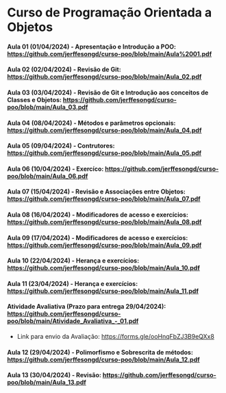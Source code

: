 # Curso de Programação Orientada a Objetos

#### Aula 01 (01/04/2024) - Apresentação e Introdução a POO: https://github.com/jerffesongd/curso-poo/blob/main/Aula%2001.pdf

#### Aula 02 (02/04/2024) - Revisão de Git: https://github.com/jerffesongd/curso-poo/blob/main/Aula_02.pdf

#### Aula 03 (03/04/2024) - Revisão de Git e Introdução aos conceitos de Classes e Objetos: https://github.com/jerffesongd/curso-poo/blob/main/Aula_03.pdf

#### Aula 04 (08/04/2024) - Métodos e parâmetros opcionais: https://github.com/jerffesongd/curso-poo/blob/main/Aula_04.pdf

#### Aula 05 (09/04/2024) - Contrutores: https://github.com/jerffesongd/curso-poo/blob/main/Aula_05.pdf

#### Aula 06 (10/04/2024) - Exercíco: https://github.com/jerffesongd/curso-poo/blob/main/Aula_06.pdf

#### Aula 07 (15/04/2024) - Revisão e Associações entre Objetos: https://github.com/jerffesongd/curso-poo/blob/main/Aula_07.pdf

#### Aula 08 (16/04/2024) - Modificadores de acesso e exercícios: https://github.com/jerffesongd/curso-poo/blob/main/Aula_08.pdf

#### Aula 09 (17/04/2024) - Modificadores de acesso e exercícios: https://github.com/jerffesongd/curso-poo/blob/main/Aula_09.pdf

#### Aula 10 (22/04/2024) - Herança e exercícios: https://github.com/jerffesongd/curso-poo/blob/main/Aula_10.pdf

#### Aula 11 (23/04/2024) - Herança e exercícios: https://github.com/jerffesongd/curso-poo/blob/main/Aula_11.pdf

#### Atividade Avaliativa (Prazo para entrega 29/04/2024): https://github.com/jerffesongd/curso-poo/blob/main/Atividade_Avaliativa_-_01.pdf
- Link para envio da Avaliação: https://forms.gle/ooHnqFbZJ3B9eQXx8 

#### Aula 12 (29/04/2024) - Polimorfismo e Sobrescrita de métodos: https://github.com/jerffesongd/curso-poo/blob/main/Aula_12.pdf

#### Aula 13 (30/04/2024) - Revisão: https://github.com/jerffesongd/curso-poo/blob/main/Aula_13.pdf